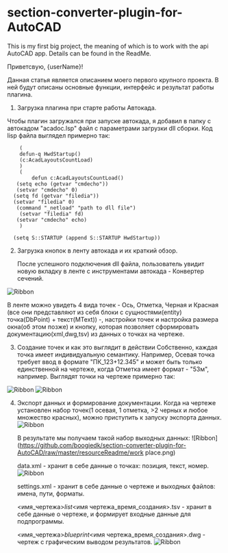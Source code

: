 # section-converter-plugin-for-AutoCAD
This is my first big project, the meaning of which is to work with the api AutoCAD app. Details can be found in the ReadMe.


Приветсвую, {userName}!

  Данная статья является описанием моего первого крупного проекта. В ней будут описаны основные функции, интерфейс и результат работы плагина. 

1. Загрузка плагина при старте работы Автокада.

  Чтобы плагин загружался при запуске автокада, я добавил в папку с автокадом "acadoc.lsp" файл с параметрами загрузки dll сборки.
Код lisp файла выглядел примерно так:

```
   	(
    defun-q HwdStartup()
    (c:AcadLayoutsCountLoad)
   	)  
   	(
    	defun c:AcadLayoutsCountLoad()
   (setq echo (getvar "cmdecho"))
   (setvar "cmdecho" 0)
  (setq fd (getvar "filedia"))
  (setvar "filedia" 0)
   (command "_netload" "path to dll file")
    (setvar "filedia" fd)
   (setvar "cmdecho" echo)
	)

  (setq S::STARTUP (append S::STARTUP HwdStartup))
  ```
2. Загрузка кнопок в ленту автокада и их краткий обзор.
  
  	После успешного подключения dll файла, пользователь увидит новую вкладку в ленте с инструментами автокада - Конвертер сечений.
 
![Ribbon](https://github.com/boogiedk/section-converter-plugin-for-AutoCAD/raw/master/resourceReadme/main_ribbon.png)

В ленте можно увидеть 4 вида точек - Ось, Отметка, Черная и Красная (все они представляют из себя блоки с сущностями(entity) точка(DbPoint) + текст(MText)) -, настройки точек и настройка размера окна(об этом позже) и кнопку, которая позволяет сформировать документацию(xml,dwg,tsv) из данных о точках на чертеже. 

3. Создание точек и как это выглядит в действии
	Собственно, каждая точка имеет индивидуальную семантику. Например, Осевая точка требует ввод в формате "ПК_123+12.345" и может быть только единственной на чертеже, когда Отметка имеет формат - "53м", например. Выглядят точки на чертеже примерно так:

![Ribbon](https://github.com/boogiedk/section-converter-plugin-for-AutoCAD/raw/master/resourceReadme/points.png)
![Ribbon](https://github.com/boogiedk/section-converter-plugin-for-AutoCAD/raw/master/resourceReadme/axisInfo.png)

4. Экспорт данных и формирование документации.
	Когда на чертеже установлен набор точек(1 осевая, 1 отметка, >2 черных и любое множество красных), можно приступить к запуску экспорта данных. 
![Ribbon](https://github.com/boogiedk/section-converter-plugin-for-AutoCAD/raw/master/resourceReadme/export.png)

	В результате мы получаем такой набор выходных данных:
![Ribbon](https://github.com/boogiedk/section-converter-plugin-for-AutoCAD/raw/master/resourceReadme/work place.png)

 	data.xml - хранит в себе данные о точках: позиция, текст, номер.	
![Ribbon](https://github.com/boogiedk/section-converter-plugin-for-AutoCAD/raw/master/resourceReadme/data.png)

	settings.xml - хранит в себе данные о чертеже и выходных файлов: имена, пути, форматы.
	
	<имя_чертежа>_list_<имя чертежа_время_создания>.tsv - хранит в себе данные о чертеже, и формирует входные данные для подпрограммы.
	
	<имя_чертежа>_blueprint_<имя чертежа_время_создания>.dwg - чертеж с графическим выводом результатов.
![Ribbon](https://github.com/boogiedk/section-converter-plugin-for-AutoCAD/raw/master/resourceReadme/result.png)




  
